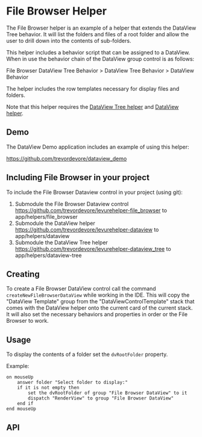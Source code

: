 # File Browser Helper

The File Browser helper is an example of a helper that extends the DataView Tree behavior. It will list the folders and files of a root folder and allow the user to drill down into the contents of sub-folders.

This helper includes a behavior script that can be assigned to a DataView. When in use the behavior chain of the DataView group control is as follows:

File Browser DataView Tree Behavior > DataView Tree Behavior > DataView Behavior

The helper includes the row templates necessary for display files and folders.

Note that this helper requires the [DataView Tree helper](https://github.com/trevordevore/levurehelper-dataview_tree) and [DataView helper](https://github.com/trevordevore/levurehelper-dataview).

## Demo

The DataView Demo application includes an example of using this helper:

https://github.com/trevordevore/dataview_demo

## Including File Browser in your project
To include the File Browser Dataview control in your project (using git):
1. Submodule the File Browser Dataview control https://github.com/trevordevore/levurehelper-file_browser to app/helpers/file_browser
2. Submodule the DataView helper https://github.com/trevordevore/levurehelper-dataview to app/helpers/dataview
3. Submodule the DataView Tree helper https://github.com/trevordevore/levurehelper-dataview_tree to app/helpers/dataview-tree

## Creating

To create a File Browser DataView control call the command `createNewFileBrowserDataView` while working in the IDE. This will copy the "DataView Template" group from the "DataViewControlTemplate" stack that comes with the DataView helper onto the current card of the current stack. It will also set the necessary behaviors and properties in order or the File Browser to work.

## Usage

To display the contents of a folder set the `dvRootFolder` property.

Example: 

```
on mouseUp
	answer folder "Select folder to display:"
	if it is not empty then
		set the dvRootFolder of group "File Browser DataView" to it
		dispatch "RenderView" to group "File Browser DataView"
	end if
end mouseUp
```

## API
